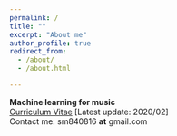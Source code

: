 ```yaml
---
permalink: /
title: ""
excerpt: "About me"
author_profile: true
redirect_from: 
  - /about/
  - /about.html

---
```

__Machine learning for music__ <br />
[Curriculum Vitae](https://remyhuang.github.io/files/huang_cv.pdf) \[Latest update: 2020/02\] <br />
Contact me: sm840816 __at__ gmail.com

